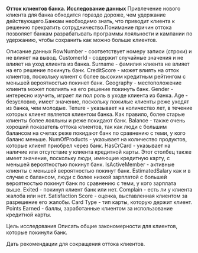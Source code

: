 **Отток клиентов банка. Исследование данных**
Привлечение нового клиента для банка обходится гораздо дороже, чем удержание действующего.Банкам необходимо знать, что приводит клиента к решению прекратить сотрудничество.Понимание причин оттока позволяет банкам разрабатывать программы лояльности и кампании по удержанию, чтобы сохранить как можно больше клиентов.

Описание данных
RowNumber - соответствует номеру записи (строки) и не влияет на вывод.
CustomerId - содержит случайные значения и не влияет на уход клиента из банка.
Surname - фамилия клиента не влияет на его решение покинуть банк.
CreditScore - может влиять на отток клиентов, поскольку клиент с более высоким кредитным рейтингом с меньшей вероятностью покинет банк. Geography - местоположение клиента может повлиять на его решение покинуть банк.
Gender - интересно изучить, играет ли пол роль в уходе клиента из банка.
Age - безусловно, имеет значение, поскольку пожилые клиенты реже уходят из банка, чем молодые.
Tenure - указывает на количество лет, в течение которых клиент является клиентом банка. Как правило, более старые клиенты более лояльны и реже покидают банк.
Balance - также очень хороший показатель оттока клиентов, так как люди с большим балансом на счетах реже покидают банк по сравнению с теми, у кого баланс меньше.
NumOfProducts - указывает на количество продуктов, которые клиент приобрел через банк.
HasCrCard - указывает на наличие или отсутствие у клиента кредитной карты. Этот столбец также имеет значение, поскольку люди, имеющие кредитную карту, с меньшей вероятностью покинут банк.
IsActiveMember - активные клиенты с меньшей вероятностью покинут банк.
EstimatedSalary как и в случае с балансом, люди с более низкой зарплатой с большей вероятностью покинут банк по сравнению с теми, у кого зарплата выше.
Exited - покинул клиент банк или нет.
Complain - есть ли у клиента жалоба или нет.
Satisfaction Score - оценка, выставленная клиентом за разрешение его жалобы.
Card Type - тип карты, которую держит клиент.
Points Earned - баллы, заработанные клиентом за использование кредитной карты.

Цель исследования
Описать общие закономерности для клиентов, которые покинули банк.

Дать рекомендации для сокращения оттока клиентов.

